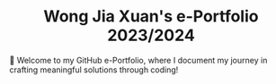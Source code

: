 <h1 align="center">Wong Jia Xuan's e-Portfolio 2023/2024</h1>

👋 Welcome to my GitHub e-Portfolio, where I document my journey in crafting meaningful solutions through coding! 


